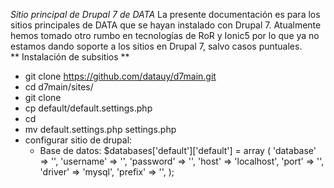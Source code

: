 *Sitio principal de Drupal 7 de DATA*
La presente documentación es para los sitios principales de DATA que se hayan instalado con Drupal 7. Atualmente hemos tomado otro rumbo en tecnologías de RoR y Ionic5 por lo que ya no estamos dando soporte a los sitios en Drupal 7, salvo casos puntuales.  
** Instalación de subsitios **  
- git clone https://github.com/datauy/d7main.git
- cd d7main/sites/
- git clone <subsitio>
- cp default/default.settings.php <subsitio>
- cd <subsitio>
- mv default.settings.php settings.php
- configurar sitio de drupal:
  - Base de datos: $databases['default']['default'] = array (
      'database' => '<base>',
      'username' => '<usuario>',
      'password' => '<passwd>',
      'host' => 'localhost',
      'port' => '',
      'driver' => 'mysql',
      'prefix' => '',
    );
  
